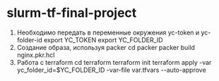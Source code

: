 # slurm-tf-final-project
1. Необходимо передать в переменные окружения  yc-token и yc-folder-id
export YC_TOKEN
export YC_FOLDER_ID
2. Создание образа, используя packer
cd packer
packer build nginx.pkr.hcl
3. Работа с terraform
cd terraform
terraform init
terraform apply -var yc_folder_id=$YC_FOLDER_ID -var-file var.tfvars --auto-approve